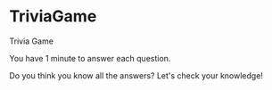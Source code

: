 # TriviaGame
Trivia Game

 You have 1 minute to answer each question.
 
Do you think you know all the answers? Let's check your knowledge!